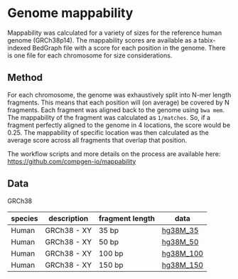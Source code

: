 # Genome mappability

Mappability was calculated for a variety of sizes for the reference human genome (GRCh38p14). The
mappability scores are available as a tabix-indexed BedGraph file with a score for each position in the genome.
There is one file for each chromosome for size considerations.

## Method

For each chromosome, the genome was exhaustively split into N-mer length fragments. This means that each position will (on average) be covered by N fragments. Each fragment was aligned back to the genome using `bwa mem`. The mappability of the fragment was calculated as `1/matches`. So, if a fragment perfectly aligned to the genome in 4 locations, the score would be 0.25. The mappability of specific location was then calculated as the average score across all fragments that overlap that position.

The workflow scripts and more details on the process are available here: https://github.com/compgen-io/mappability

## Data

GRCh38

| species | description | fragment length | data |
|---------|-------------|-----------------|------|
| Human | GRCh38 - XY | 35 bp | [hg38M_35](https://github.com/compgen-io/mappability-data/releases/tag/hg38M_35) |
| Human | GRCh38 - XY | 50 bp | [hg38M_50](https://github.com/compgen-io/mappability-data/releases/tag/hg38M_50) |
| Human | GRCh38 - XY | 100 bp | [hg38M_100](https://github.com/compgen-io/mappability-data/releases/tag/hg38M_100) |
| Human | GRCh38 - XY | 150 bp | [hg38M_150](https://github.com/compgen-io/mappability-data/releases/tag/hg38M_150) |
